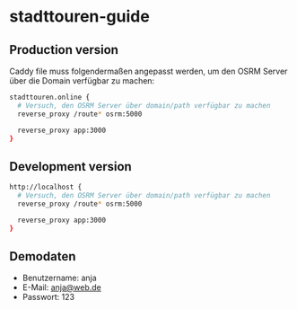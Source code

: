 # stadttouren-guide

## Production version 
Caddy file muss folgendermaßen angepasst werden, um den OSRM Server über die Domain verfügbar zu machen: 
```bash 
stadttouren.online {
  # Versuch, den OSRM Server über domain/path verfügbar zu machen 
  reverse_proxy /route* osrm:5000

  reverse_proxy app:3000
}
```


## Development version 
```bash
http://localhost {
  # Versuch, den OSRM Server über domain/path verfügbar zu machen 
  reverse_proxy /route* osrm:5000

  reverse_proxy app:3000
}
``` 


## Demodaten 

- Benutzername: anja
- E-Mail: anja@web.de 
- Passwort: 123 